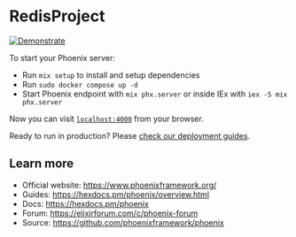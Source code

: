 # RedisProject
[![Demonstrate](https://img.youtube.com/vi/FKPFuGUTF2o/maxresdefault.jpg)](https://youtu.be/FKPFuGUTF2o)

To start your Phoenix server:

  * Run `mix setup` to install and setup dependencies
  * Run `sudo docker compose up -d` 
  * Start Phoenix endpoint with `mix phx.server` or inside IEx with `iex -S mix phx.server`

Now you can visit [`localhost:4000`](http://localhost:4000) from your browser.

Ready to run in production? Please [check our deployment guides](https://hexdocs.pm/phoenix/deployment.html).

## Learn more

  * Official website: https://www.phoenixframework.org/
  * Guides: https://hexdocs.pm/phoenix/overview.html
  * Docs: https://hexdocs.pm/phoenix
  * Forum: https://elixirforum.com/c/phoenix-forum
  * Source: https://github.com/phoenixframework/phoenix


